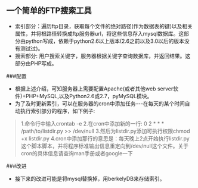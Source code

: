## 一个简单的FTP搜索工具

* 索引部分：遍历ftp目录，获取每个文件的绝对路径(作为数据表的键)以及相关属性，并将根路径转换成ftp服务器url，将这些信息存入mysql数据库。这部分由python写成，依赖于python2.6以上版本(2.6之前以及3.0以后的版本没有测试过)。
* 搜索部分: 用户搜索关键字，服务器根据关键字查询数据库，并返回结果。这部分由PHP写成。

###配置
* 根据上述介绍，可知服务器上需要配置Apache(或者其他web server软件)+PHP+MySQL,以及Python2.6或2.7，pyMySQL模块。
* 为了及时更新索引，可以在服务器的cron中添加任务---在每天的某个时间自动执行索引部分的程序，如下例子:

>1.命令行中输入crontab -e
>2.在cron中添加新的一行: 0 2 * * * /path/to/listdir.py >> /dev/null
>3.然后为listdir.py添加可执行权限chmod +x listdir.py
>4.cron中添加那行的意思是：每天晚上2点开始执行listdir.py这个脚本脚本，并将程序标准输出信息重定向到/dev/null这个文件。关于cron的具体信息请查询man手册或者google一下

###改进
* 接下来的改进可能是将mysql替换掉，用berkelyDB来存储索引。
